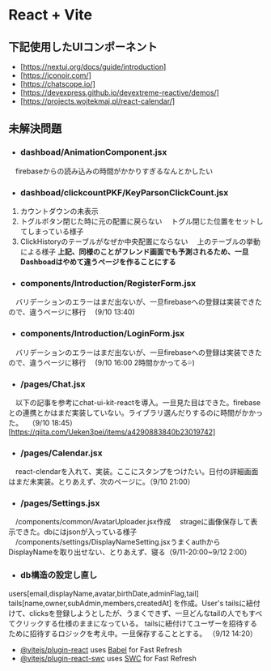 # React + Vite
## 下記使用したUIコンポーネント
- [https://nextui.org/docs/guide/introduction]
- [https://iconoir.com/]
- [https://chatscope.io/]
- [https://devexpress.github.io/devextreme-reactive/demos/]
- [https://projects.wojtekmaj.pl/react-calendar/]

## 未解決問題
- ### dashboad/AnimationComponent.jsx
 　firebaseからの読み込みの時間がかかりすぎるなんとかしたい
 
- ### dashboad/clickcountPKF/KeyParsonClickCount.jsx
1. カウントダウンの未表示
2. トグルボタン閉じた時に元の配置に戻らない
　トグル閉じた位置をセットしてしまっている様子
3. ClickHistoryのテーブルがなぜか中央配置にならない
　上のテーブルの挙動による様子
**上記、同様のことがフレンド画面でも予測されるため、一旦Dashboadはやめて違うページを作ることにする**

- ### components/Introduction/RegisterForm.jsx
　バリデーションのエラーはまだ出ないが、一旦firebaseへの登録は実装できたので、違うページに移行
　(9/10 13:40)

- ### components/Introduction/LoginForm.jsx
　バリデーションのエラーはまだ出ないが、一旦firebaseへの登録は実装できたので、違うページに移行
　(9/10 16:00 2時間かかってる💦)

- ### /pages/Chat.jsx
　以下の記事を参考にchat-ui-kit-reactを導入。一旦見た目はできた。firebaseとの連携とかはまだ実装していない。ライブラリ選んだりするのに時間がかかった。
　（9/10 18:45）
[https://qiita.com/Ueken3pei/items/a4290883840b23019742]

- ### /pages/Calendar.jsx
　react-clendarを入れて、実装。ここにスタンプをつけたい。日付の詳細画面はまだ未実装。とりあえず、次のページに。（9/10 21:00）

- ### /pages/Settings.jsx
　/components/common/AvatarUploader.jsx作成
　strageに画像保存して表示できた。dbにはjsonが入っている様子
　/components/settings/DisplayNameSetting.jsxうまくauthからDisplayNameを取り出せない、とりあえず、寝る（9/11-20:00~9/12 2:00）

- ### db構造の設定し直し
users[email,displayName,avatar,birthDate,adminFlag,tail]
tails[name,owner,subAdmin,members,createdAt]
を作成。User's tailsに紐付けて、clicksを登録しようとしたが、うまくできず、一旦どんなtailの人でもすべてクリックする仕様のままになっている。
tailsに紐付けてユーザーを招待するために招待するロジックを考え中。一旦保存することとする。
（9/12 14:20）

- [@vitejs/plugin-react](https://github.com/vitejs/vite-plugin-react/blob/main/packages/plugin-react/README.md) uses [Babel](https://babeljs.io/) for Fast Refresh
- [@vitejs/plugin-react-swc](https://github.com/vitejs/vite-plugin-react-swc) uses [SWC](https://swc.rs/) for Fast Refresh
